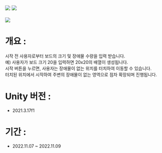 ## <img src="https://img.shields.io/badge/unity-FFFFFF?style=for-the-badge&logo=unity&logoColor=black"> <img src="https://img.shields.io/badge/csharp-239120?style=for-the-badge&logo=CSharp&logoColor=white">

<img src="https://capsule-render.vercel.app/api?type=waving&color=auto&height=200&section=header&text=Unity_MyFloodFill&fontSize=40" />

# 개요 :
시작 전 사용자로부터 보드의 크기 및 장애물 수량을 입력 받습니다. <br>
예) 사용자가 보드 크기 20을 입력하면 20x20의 배열이 생성됩니다. <br>
시작 버튼을 누르면, 사용자는 장애물이 없는 위치를 터치하여 이동할 수 있습니다. <br>
터치된 위치에서 시작하여 주변의 장애물이 없는 영역으로 점차 확장되며 진행됩니다.
<br>
# Unity 버전 :
- 2021.3.17f1


# 기간 : 
- 2022.11.07 ~ 2022.11.09
